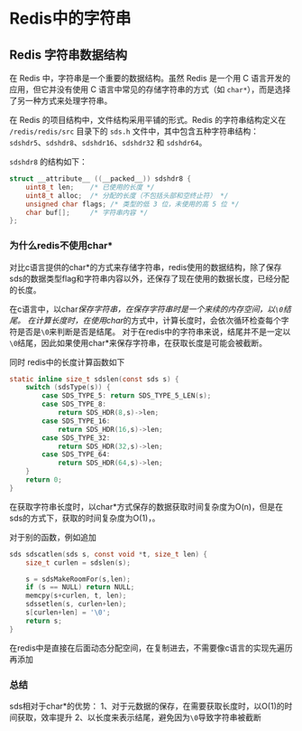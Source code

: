 # Redis中的字符串

## Redis 字符串数据结构

在 Redis 中，字符串是一个重要的数据结构。虽然 Redis 是一个用 C 语言开发的应用，但它并没有使用 C 语言中常见的存储字符串的方式（如 `char*`），而是选择了另一种方式来处理字符串。

在 Redis 的项目结构中，文件结构采用平铺的形式。Redis 的字符串结构定义在 `/redis/redis/src` 目录下的 `sds.h` 文件中，其中包含五种字符串结构：`sdshdr5`、`sdshdr8`、`sdshdr16`、`sdshdr32` 和 `sdshdr64`。

 `sdshdr8` 的结构如下：

```c
struct __attribute__ ((__packed__)) sdshdr8 {
    uint8_t len;    /* 已使用的长度 */
    uint8_t alloc;  /* 分配的长度（不包括头部和空终止符） */
    unsigned char flags; /* 类型的低 3 位，未使用的高 5 位 */
    char buf[];     /* 字符串内容 */
};
```

### 为什么redis不使用char* 
对比c语言提供的char*的方式来存储字符串，redis使用的数据结构，除了保存sds的数据类型flag和字符串内容以外，还保存了现在使用的数据长度，已经分配的长度。

在c语言中，以char*保存字符串，在保存字符串时是一个来续的内存空间，以`\0`结尾。
在计算长度时，在使用char*的方式中，计算长度时，会依次循环检查每个字符是否是`\0`来判断是否是结尾。
对于在redis中的字符串来说，结尾并不是一定以`\0`结尾，因此如果使用char*来保存字符串，在获取长度是可能会被截断。

同时
redis中的长度计算函数如下
```c
static inline size_t sdslen(const sds s) {
    switch (sdsType(s)) {
        case SDS_TYPE_5: return SDS_TYPE_5_LEN(s);
        case SDS_TYPE_8:
            return SDS_HDR(8,s)->len;
        case SDS_TYPE_16:
            return SDS_HDR(16,s)->len;
        case SDS_TYPE_32:
            return SDS_HDR(32,s)->len;
        case SDS_TYPE_64:
            return SDS_HDR(64,s)->len;
    }
    return 0;
}
```
在获取字符串长度时，以char*方式保存的数据获取时间复杂度为O(n)，但是在sds的方式下，获取的时间复杂度为O(1)，。

对于别的函数，例如追加
```c
sds sdscatlen(sds s, const void *t, size_t len) {
    size_t curlen = sdslen(s);

    s = sdsMakeRoomFor(s,len);
    if (s == NULL) return NULL;
    memcpy(s+curlen, t, len);
    sdssetlen(s, curlen+len);
    s[curlen+len] = '\0';
    return s;
}
```
在redis中是直接在后面动态分配空间，在复制进去，不需要像c语言的实现先遍历再添加

### 总结
sds相对于char*的优势：
1、对于元数据的保存，在需要获取长度时，以O(1)的时间获取，效率提升
2、以长度来表示结尾，避免因为`\0`导致字符串被截断




